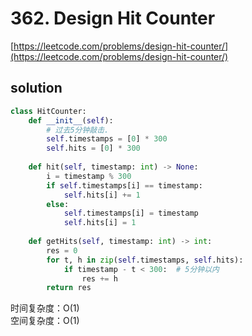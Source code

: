 # 362. Design Hit Counter
[https://leetcode.com/problems/design-hit-counter/](https://leetcode.com/problems/design-hit-counter/)


## solution

```python
class HitCounter:
    def __init__(self):
        # 过去5分钟敲击.
        self.timestamps = [0] * 300
        self.hits = [0] * 300
    
    def hit(self, timestamp: int) -> None:
        i = timestamp % 300
        if self.timestamps[i] == timestamp:
            self.hits[i] += 1
        else:
            self.timestamps[i] = timestamp
            self.hits[i] = 1
    
    def getHits(self, timestamp: int) -> int:
        res = 0
        for t, h in zip(self.timestamps, self.hits):
            if timestamp - t < 300:  # 5分钟以内
                res += h
        return res
```
时间复杂度：O(1) <br>
空间复杂度：O(1)
